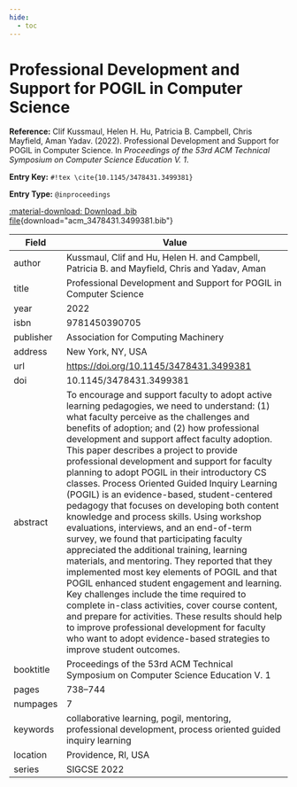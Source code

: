 ```yaml
---
hide:
  - toc
---
```


# Professional Development and Support for POGIL in Computer Science

**Reference:** Clif Kussmaul, Helen H. Hu, Patricia B. Campbell, Chris Mayfield, Aman Yadav. (2022). Professional Development and Support for POGIL in Computer Science. In *Proceedings of the 53rd ACM Technical Symposium on Computer Science Education V. 1*.

<div class="grid" markdown="1">

**Entry Key:** `#!tex \cite{10.1145/3478431.3499381}`

**Entry Type:** `@inproceedings`

</div>

[:material-download: Download .bib file](acm_3478431.3499381.bib){download="acm_3478431.3499381.bib"}

Field | Value
------|------
author | Kussmaul, Clif and Hu, Helen H. and Campbell, Patricia B. and Mayfield, Chris and Yadav, Aman
title | Professional Development and Support for POGIL in Computer Science
year | 2022
isbn | 9781450390705
publisher | Association for Computing Machinery
address | New York, NY, USA
url | https://doi.org/10.1145/3478431.3499381
doi | 10.1145/3478431.3499381
abstract | To encourage and support faculty to adopt active learning pedagogies, we need to understand: (1) what faculty perceive as the challenges and benefits of adoption; and (2) how professional development and support affect faculty adoption. This paper describes a project to provide professional development and support for faculty planning to adopt POGIL in their introductory CS classes. Process Oriented Guided Inquiry Learning (POGIL) is an evidence-based, student-centered pedagogy that focuses on developing both content knowledge and process skills. Using workshop evaluations, interviews, and an end-of-term survey, we found that participating faculty appreciated the additional training, learning materials, and mentoring. They reported that they implemented most key elements of POGIL and that POGIL enhanced student engagement and learning. Key challenges include the time required to complete in-class activities, cover course content, and prepare for activities. These results should help to improve professional development for faculty who want to adopt evidence-based strategies to improve student outcomes.
booktitle | Proceedings of the 53rd ACM Technical Symposium on Computer Science Education V. 1
pages | 738–744
numpages | 7
keywords | collaborative learning, pogil, mentoring, professional development, process oriented guided inquiry learning
location | Providence, RI, USA
series | SIGCSE 2022
